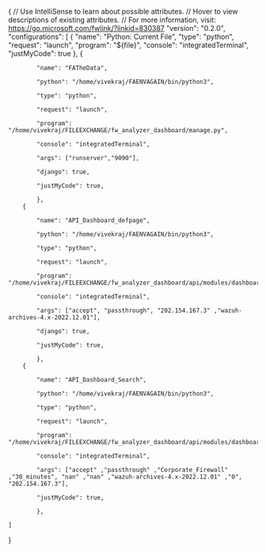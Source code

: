 {
    // Use IntelliSense to learn about possible attributes.
    // Hover to view descriptions of existing attributes.
    // For more information, visit: https://go.microsoft.com/fwlink/?linkid=830387
    "version": "0.2.0",
    "configurations": [
        {
            "name": "Python: Current File",
            "type": "python",
            "request": "launch",
            "program": "${file}",
            "console": "integratedTerminal",
            "justMyCode": true
        },
        {

            "name": "FATheData",
            
            "python": "/home/vivekraj/FAENVAGAIN/bin/python3",
            
            "type": "python",
            
            "request": "launch",
            
            "program": "/home/vivekraj/FILEEXCHANGE/fw_analyzer_dashboard/manage.py",
            
            "console": "integratedTerminal",
            
            "args": ["runserver","9090"],
            
            "django": true,
            
            "justMyCode": true,
            
            },
        {

            "name": "API_Dashboard_defpage",
            
            "python": "/home/vivekraj/FAENVAGAIN/bin/python3",
            
            "type": "python",
            
            "request": "launch",
            
            "program": "/home/vivekraj/FILEEXCHANGE/fw_analyzer_dashboard/api/modules/dashboard_defpage_utils.py",
            
            "console": "integratedTerminal",
            
            "args": ["accept", "passthrough", "202.154.167.3" ,"wazuh-archives-4.x-2022.12.01"],
            
            "django": true,
            
            "justMyCode": true,
            
            },
        {

            "name": "API_Dashboard_Search",
            
            "python": "/home/vivekraj/FAENVAGAIN/bin/python3",
            
            "type": "python",
            
            "request": "launch",
            
            "program": "/home/vivekraj/FILEEXCHANGE/fw_analyzer_dashboard/api/modules/dashboard_search_utils.py",
            
            "console": "integratedTerminal",
            
            "args": ["accept" ,"passthrough" ,"Corporate_Firewall" ,"30_minutes", "nan" ,"nan" ,"wazuh-archives-4.x-2022.12.01" ,"0", "202.154.167.3"],
        
            "justMyCode": true,
            
            },

    ]
}
